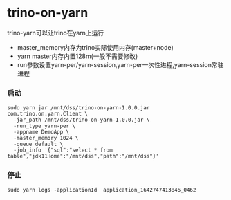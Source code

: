 # trino-on-yarn

trino-yarn可以让trino在yarn上运行

* master_memory内存为trino实际使用内存(master+node)
* yarn master内存内置128m(一般不需要修改)
* run参数设置yarn-per/yarn-session,yarn-per一次性进程,yarn-session常驻进程

### 启动

```shell
sudo yarn jar /mnt/dss/trino-on-yarn-1.0.0.jar com.trino.on.yarn.Client \
  -jar_path /mnt/dss/trino-on-yarn-1.0.0.jar \
  -run_type yarn-per \
  -appname DemoApp \
  -master_memory 1024 \
  -queue default \
  -job_info '{"sql":"select * from table","jdk11Home":"/mnt/dss","path":"/mnt/dss"}'
```

### 停止

```shell
sudo yarn logs -applicationId  application_1642747413846_0462
```